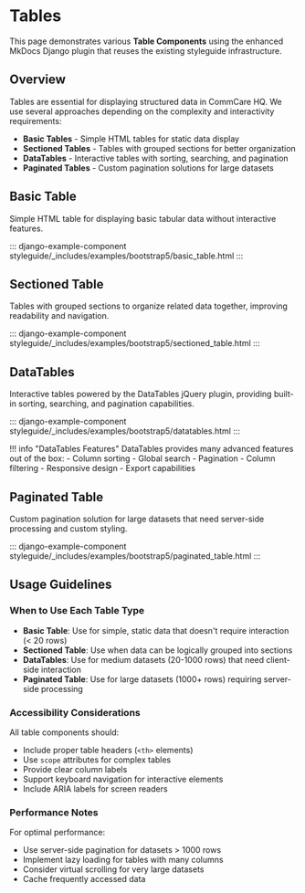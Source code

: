 # Tables

This page demonstrates various **Table Components** using the enhanced MkDocs Django plugin that reuses the existing styleguide infrastructure.

## Overview

Tables are essential for displaying structured data in CommCare HQ. We use several approaches depending on the complexity and interactivity requirements:

- **Basic Tables** - Simple HTML tables for static data display
- **Sectioned Tables** - Tables with grouped sections for better organization
- **DataTables** - Interactive tables with sorting, searching, and pagination
- **Paginated Tables** - Custom pagination solutions for large datasets

## Basic Table

Simple HTML table for displaying basic tabular data without interactive features.

::: django-example-component styleguide/_includes/examples/bootstrap5/basic_table.html :::

## Sectioned Table

Tables with grouped sections to organize related data together, improving readability and navigation.

::: django-example-component styleguide/_includes/examples/bootstrap5/sectioned_table.html :::

## DataTables

Interactive tables powered by the DataTables jQuery plugin, providing built-in sorting, searching, and pagination capabilities.

::: django-example-component styleguide/_includes/examples/bootstrap5/datatables.html :::

!!! info "DataTables Features"
    DataTables provides many advanced features out of the box:
    - Column sorting
    - Global search
    - Pagination
    - Column filtering
    - Responsive design
    - Export capabilities

## Paginated Table

Custom pagination solution for large datasets that need server-side processing and custom styling.

::: django-example-component styleguide/_includes/examples/bootstrap5/paginated_table.html :::

## Usage Guidelines

### When to Use Each Table Type

- **Basic Table**: Use for simple, static data that doesn't require interaction (< 20 rows)
- **Sectioned Table**: Use when data can be logically grouped into sections
- **DataTables**: Use for medium datasets (20-1000 rows) that need client-side interaction
- **Paginated Table**: Use for large datasets (1000+ rows) requiring server-side processing

### Accessibility Considerations

All table components should:
- Include proper table headers (`<th>` elements)
- Use `scope` attributes for complex tables
- Provide clear column labels
- Support keyboard navigation for interactive elements
- Include ARIA labels for screen readers

### Performance Notes

For optimal performance:
- Use server-side pagination for datasets > 1000 rows
- Implement lazy loading for tables with many columns
- Consider virtual scrolling for very large datasets
- Cache frequently accessed data
